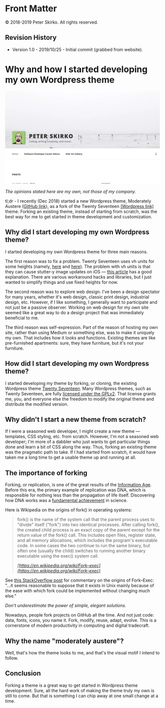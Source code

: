 # Front Matter

© 2018-2019 Peter Skirko. All rights reserved.

## Revision History

* Version 1.0 - 2019/10/25 - Initial commit (grabbed from website).

# Why and how I started developing my own Wordpress theme

![](https://raw.githubusercontent.com/pskirko/pskirko-website-writing/master/uploads/2019/10/website_top.jpg)

_The opinions stated here are my own, not those of my company._

tl;dr - I recently (Dec 2018) started a new Wordpress theme, Moderately Austere
([GitHub link](https://github.com/pskirko/moderatelyaustere)), as a fork of the
Twenty Seventeen [(Wordpress
link)](https://wordpress.org/themes/twentyseventeen/) theme. Forking an existing
theme, instead of starting from scratch, was the best way for me to get started
in theme development and customization.

## Why did I start developing my own Wordpress theme?

I started developing my own Wordpress theme for three main reasons.

The first reason was to fix a problem. Twenty Seventeen uses vh units for some
heights (namely,
[here](https://github.com/WordPress/twentyseventeen/blob/master/style.css#L1621)
and
[here](https://github.com/WordPress/twentyseventeen/blob/master/style.css#L3575)).
The problem with vh units is that they can cause stutter-y image updates on iOS
— [this
article](https://medium.com/@heyraimana/how-and-why-i-built-vh-fix-2bc0288eb5af)
has a good explanation. There are various workaround hacks and libraries, but I
just wanted to simplify things and use fixed heights for now.

The second reason was to explore web design. I've been a design spectator for
many years, whether it's web design, classic print design, industrial design,
etc. However, if I like something, I generally want to participate and not just
be a passive observer. Working on web design for my own site seemed like a great
way to do a design project that was immediately beneficial to me.

The third reason was self-expression. Part of the reason of hosting my own site,
rather than using Medium or something else, was to make it uniquely my own. That
includes how it looks and functions. Existing themes are like pre-furnished
apartments: sure, they have furniture, but it's not your furniture.

## How did I start developing my own Wordpress theme?

I started developing my theme by forking, or cloning, the existing Wordpress
theme [Twenty Seventeen](https://wordpress.org/themes/twentyseventeen/). Many
Wordpress themes, such as Twenty Seventeen, are fully [licensed under the
GPLv2](https://wordpress.org/news/2009/07/themes-are-gpl-too/). That license
grants me, you, and everyone else the freedom to modify the original theme and
distribute the modified version.

## Why didn't I start a new theme from scratch?

If I were a seasoned web developer, I might create a new theme — templates, CSS
styling, etc. from scratch. However, I'm not a seasoned web developer; I'm more
of a dabbler who just wants to get particular things done and learn a bit of CSS
along the way. Thus, forking an existing theme was the pragmatic path to take.
If I had started from scratch, it would have taken me a long time to get a
usable theme up and running at all.

## The importance of forking

Forking, or replication, is one of the great results of the [Information
Age](https://en.wikipedia.org/wiki/Information_Age). Before this era, the
primary example of replication was DNA, which is responsible for nothing less
than the propagation of life itself. Discovering how DNA works was a
[fundamental
achievement](https://www.nobelprize.org/prizes/medicine/1962/perspectives/) in
science.

Here is Wikipedia on the origins of fork() in operating systems:

> fork() is the name of
> the system call that the parent process uses to "divide" itself ("fork") into
> two identical processes. After calling fork(), the created child process is an
> exact copy of the parent except for the return value of the fork() call. This
> includes open files, register state, and all memory allocations, which
> includes the program's executable code. In some cases the two continue to run
> the same binary, but often one (usually the child) switches to running another
> binary executable using the exec() system call.
>
> <cite>[https://en.wikipedia.org/wiki/Fork–exec](https://en.wikipedia.org/wiki/Fork–exec)</cite>

See [this StackOverflow
post](https://unix.stackexchange.com/questions/136637/why-do-we-need-to-fork-to-create-new-processes)
for commentary on the origins of Fork–Exec: "...it seems reasonable to suppose
that it exists in Unix mainly because of the ease with which fork could be
implemented without changing much else."

_Don't underestimate the power of simple, elegant solutions._

Nowadays, people fork projects on GitHub all the time. And not just code: data,
fonts, icons, you name it. Fork, modify, reuse, adapt, evolve. This is a
cornerstone of modern productivity in computing and digital tradecraft.

## Why the name "moderately austere"?

Well, that's how the theme looks to me, and that's the visual motif I intend to
follow.

## Conclusion

Forking a theme is a great way to get started in Wordpress theme development.
Sure, all the hard work of making the theme truly my own is still to come. But
that is something I can chip away at one small change at a time.
